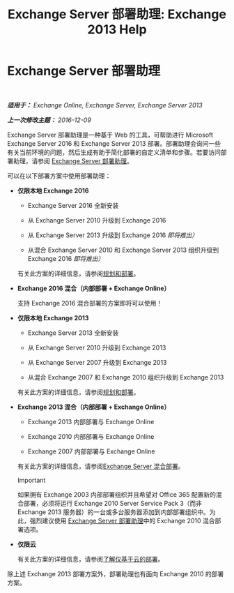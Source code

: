 ﻿---
title: 'Exchange Server 部署助理: Exchange 2013 Help'
TOCTitle: Exchange Server 部署助理
ms:assetid: 95f493d3-2c4f-48f3-a120-d4aadc448402
ms:mtpsurl: https://technet.microsoft.com/zh-cn/library/JJ218681(v=EXCHG.150)
ms:contentKeyID: 50491069
ms.date: 01/11/2018
mtps_version: v=EXCHG.150
ms.translationtype: HT
---

# Exchange Server 部署助理

 

_**适用于：** Exchange Online, Exchange Server, Exchange Server 2013_

_**上一次修改主题：** 2016-12-09_

Exchange Server 部署助理是一种基于 Web 的工具，可帮助进行 Microsoft Exchange Server 2016 和 Exchange Server 2013 部署。部署助理会询问一些有关当前环境的问题，然后生成有助于简化部署的自定义清单和步骤。若要访问部署助理，请参阅 [Exchange Server 部署助理](https://go.microsoft.com/fwlink/p/?linkid=277105)。

可以在以下部署方案中使用部署助理：

  - **仅限本地 Exchange 2016**
    
      - Exchange Server 2016 全新安装
    
      - 从 Exchange Server 2010 升级到 Exchange 2016
    
      - 从 Exchange Server 2013 升级到 Exchange 2016 *即将推出）*
    
      - 从混合 Exchange Server 2010 和 Exchange Server 2013 组织升级到 Exchange 2016 *即将推出）*
    
    有关此方案的详细信息，请参阅[规划和部署](planning-and-deployment-for-exchange-2013-installation-instructions.md)。

  - **Exchange 2016 混合（内部部署 + Exchange Online）**
    
    支持 Exchange 2016 混合部署的方案即将可以使用！

  - **仅限本地 Exchange 2013**
    
      - Exchange Server 2013 全新安装
    
      - 从 Exchange Server 2010 升级到 Exchange 2013
    
      - 从 Exchange Server 2007 升级到 Exchange 2013
    
      - 从混合 Exchange 2007 和 Exchange 2010 组织升级到 Exchange 2013
    
    有关此方案的详细信息，请参阅[规划和部署](planning-and-deployment-for-exchange-2013-installation-instructions.md)。

  - **Exchange 2013 混合（内部部署 + Exchange Online）**
    
      - Exchange 2013 内部部署与 Exchange Online
    
      - Exchange 2010 内部部署与 Exchange Online
    
      - Exchange 2007 内部部署与 Exchange Online
    
    有关此方案的详细信息，请参阅[Exchange Server 混合部署](https://technet.microsoft.com/zh-cn/library/jj200581\(v=exchg.150\))。
    
    > [!IMPORTANT]  
    > 如果拥有 Exchange 2003 内部部署组织并且希望对 Office 365 配置新的混合部署，必须将运行 Exchange 2010 Server Service Pack 3（而非 Exchange 2013 服务器）的一台或多台服务器添加到内部部署组织中。为此，强烈建议使用 <a href="https://technet.microsoft.com/zh-cn/exdeploy2010">Exchange Server 部署助理</a>中的 Exchange 2010 混合部署选项。


  - **仅限云**
    
    有关此方案的详细信息，请参阅[了解仅基于云的部署](https://technet.microsoft.com/zh-cn/library/jj938005\(v=exchg.150\))。

除上述 Exchange 2013 部署方案外，部署助理也有面向 Exchange 2010 的部署方案。

